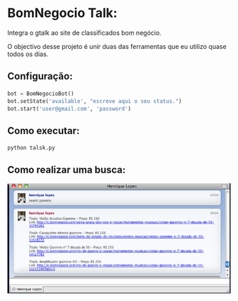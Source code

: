 BomNegocio Talk:
=========

Integra o gtalk ao site de classificados bom negócio.


O objectivo desse projeto é unir duas das ferramentas que eu utilizo quase todos os dias.


Configuração:
--------------

```python
bot = BomNegocioBot()
bot.setState('available', "escreve aqui o seu status.")
bot.start('user@gmail.com', 'password')
```

Como executar:
--------------
```sh
python talsk.py
```

Como realizar uma busca:
--------------
![alt text](https://raw.githubusercontent.com/riquellopes/bom-negocio-talk/master/adium.png "Tela do Adium")